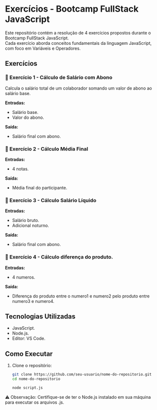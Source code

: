 # Exercícios - Bootcamp FullStack JavaScript

Este repositório contém a resolução de 4 exercícios propostos durante o Bootcamp FullStack JavaScript.  
Cada exercício aborda conceitos fundamentais da linguagem JavaScript, com foco em Variáveis e Operadores.

## Exercícios

### 🧮 Exercício 1 - Cálculo de Salário com Abono
Calcula o salário total de um colaborador somando um valor de abono ao salário base.

**Entradas:**  
- Salário base.  
- Valor do abono.

**Saída:**  
- Salário final com abono.

### 🧮 Exercício 2 - Cálculo Média Final
**Entradas:**  
- 4 notas.  

**Saída:**  
- Média final do participante.


###  🧮  Exercício 3 - Cálculo Salário Líquido
**Entradas:**  
- Salário bruto.  
- Adicional noturno.

**Saída:**  
- Salário final com abono.


###  🧮 Exercício 4 - Cálculo diferença do produto.
**Entradas:**  
- 4 numeros. 

**Saída:**  
- Diferença do produto entre o numero1 e numero2 pelo produto entre numero3 e numero4.


## Tecnologias Utilizadas

- JavaScript.
- Node.js.
- Editor: VS Code.

## Como Executar

1. Clone o repositório:
   ```bash
   git clone https://github.com/seu-usuario/nome-do-repositorio.git
   cd nome-do-repositorio

   node script.js

⚠️ Observação: Certifique-se de ter o Node.js instalado em sua máquina para executar os arquivos .js.